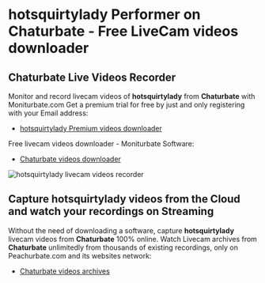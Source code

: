 # hotsquirtylady Performer on Chaturbate - Free LiveCam videos downloader

## Chaturbate Live Videos Recorder

Monitor and record livecam videos of **hotsquirtylady** from **Chaturbate** with Moniturbate.com
Get a premium trial for free by just and only registering with your Email address:
* [hotsquirtylady Premium videos downloader](https://moniturbate.com/request-demo-licence-key.html)

Free livecam videos downloader - Moniturbate Software:
* [Chaturbate videos downloader](https://moniturbate.com/moniturbate-download-software.html)

![hotsquirtylady livecam videos recorder](https://peachurnet.com/templates/moniturbate-software.png)


## Capture hotsquirtylady videos from the Cloud and watch your recordings on Streaming

Without the need of downloading a software, capture **hotsquirtylady** livecam videos from **Chaturbate** 100% online.
Watch Livecam archives from **Chaturbate** unlimitedly from thousands of existing recordings, only on Peachurbate.com and its websites network:
* [Chaturbate videos archives](https://peachurnet.com/)